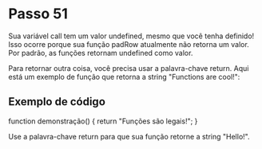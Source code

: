 # Passo 51

Sua variável call tem um valor undefined, mesmo que você tenha definido! Isso ocorre porque sua função padRow atualmente não retorna um valor. Por padrão, as funções retornam undefined como valor.

Para retornar outra coisa, você precisa usar a palavra-chave return. Aqui está um exemplo de função que retorna a string "Functions are cool!":

## Exemplo de código

function demonstração() {
  return "Funções são legais!";
}

Use a palavra-chave return para que sua função retorne a string "Hello!".